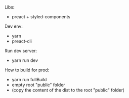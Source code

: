 Libs:
- preact + styled-components

Dev env:
- yarn
- preact-cli

Run dev server:
- yarn run dev

How to build for prod:
- yarn run fullBuild
- empty root "public" folder
- (copy the content of the dist to the root "public" folder)
